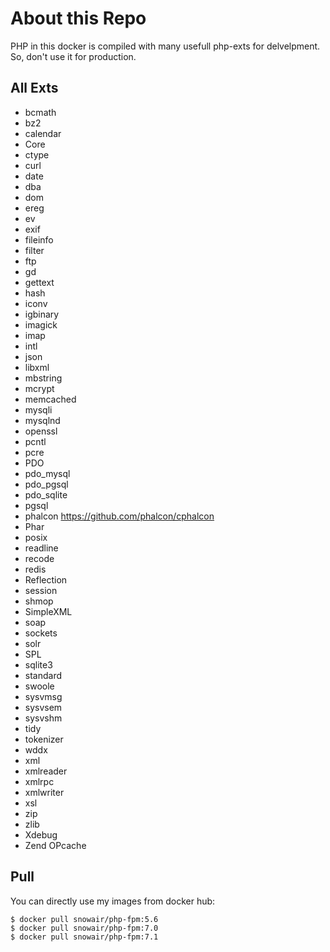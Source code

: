 # About this Repo

PHP in this docker is compiled with many usefull php-exts for delvelpment. So, don't use it for production.

All Exts
------------

* bcmath
* bz2
* calendar
* Core
* ctype
* curl
* date
* dba
* dom
* ereg
* ev
* exif
* fileinfo
* filter
* ftp
* gd
* gettext
* hash
* iconv
* igbinary
* imagick
* imap
* intl
* json
* libxml
* mbstring
* mcrypt
* memcached
* mysqli
* mysqlnd
* openssl
* pcntl
* pcre
* PDO
* pdo_mysql
* pdo_pgsql
* pdo_sqlite
* pgsql
* phalcon <https://github.com/phalcon/cphalcon>
* Phar
* posix
* readline
* recode
* redis
* Reflection
* session
* shmop
* SimpleXML
* soap
* sockets
* solr
* SPL
* sqlite3
* standard
* swoole
* sysvmsg
* sysvsem
* sysvshm
* tidy
* tokenizer
* wddx
* xml
* xmlreader
* xmlrpc
* xmlwriter
* xsl
* zip
* zlib
* Xdebug
* Zend OPcache

Pull
-----

You can directly use my images from docker hub: 

```
$ docker pull snowair/php-fpm:5.6
$ docker pull snowair/php-fpm:7.0
$ docker pull snowair/php-fpm:7.1
```

